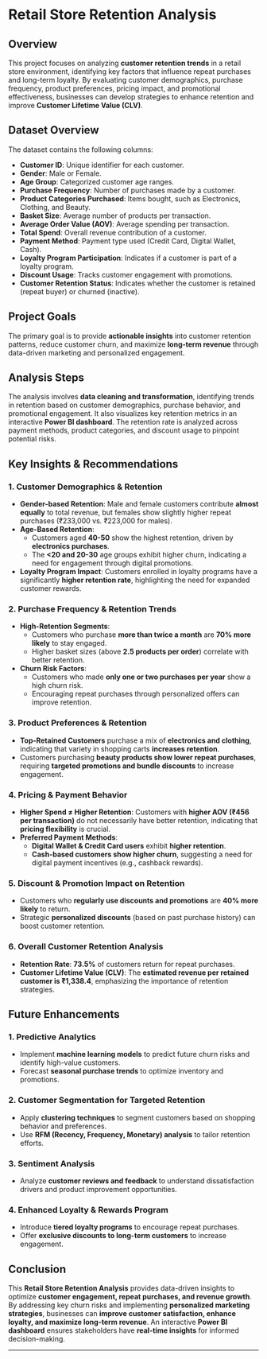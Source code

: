 # **Retail Store Retention Analysis**

## **Overview**
This project focuses on analyzing **customer retention trends** in a retail store environment, identifying key factors that influence repeat purchases and long-term loyalty. By evaluating customer demographics, purchase frequency, product preferences, pricing impact, and promotional effectiveness, businesses can develop strategies to enhance retention and improve **Customer Lifetime Value (CLV)**.

## **Dataset Overview**

The dataset contains the following columns:

- **Customer ID**: Unique identifier for each customer.
- **Gender**: Male or Female.
- **Age Group**: Categorized customer age ranges.
- **Purchase Frequency**: Number of purchases made by a customer.
- **Product Categories Purchased**: Items bought, such as Electronics, Clothing, and Beauty.
- **Basket Size**: Average number of products per transaction.
- **Average Order Value (AOV)**: Average spending per transaction.
- **Total Spend**: Overall revenue contribution of a customer.
- **Payment Method**: Payment type used (Credit Card, Digital Wallet, Cash).
- **Loyalty Program Participation**: Indicates if a customer is part of a loyalty program.
- **Discount Usage**: Tracks customer engagement with promotions.
- **Customer Retention Status**: Indicates whether the customer is retained (repeat buyer) or churned (inactive).

## **Project Goals**

The primary goal is to provide **actionable insights** into customer retention patterns, reduce customer churn, and maximize **long-term revenue** through data-driven marketing and personalized engagement.

## **Analysis Steps**

The analysis involves **data cleaning and transformation**, identifying trends in retention based on customer demographics, purchase behavior, and promotional engagement. It also visualizes key retention metrics in an interactive **Power BI dashboard**. The retention rate is analyzed across payment methods, product categories, and discount usage to pinpoint potential risks.

## **Key Insights & Recommendations**

### **1. Customer Demographics & Retention**
- **Gender-based Retention**: Male and female customers contribute **almost equally** to total revenue, but females show slightly higher repeat purchases (₹233,000 vs. ₹223,000 for males).
- **Age-Based Retention**:  
  - Customers aged **40-50** show the highest retention, driven by **electronics purchases**.  
  - The **<20 and 20-30** age groups exhibit higher churn, indicating a need for engagement through digital promotions.
- **Loyalty Program Impact**: Customers enrolled in loyalty programs have a significantly **higher retention rate**, highlighting the need for expanded customer rewards.

### **2. Purchase Frequency & Retention Trends**
- **High-Retention Segments**:  
  - Customers who purchase **more than twice a month** are **70% more likely** to stay engaged.  
  - Higher basket sizes (above **2.5 products per order**) correlate with better retention.
- **Churn Risk Factors**:  
  - Customers who made **only one or two purchases per year** show a high churn risk.  
  - Encouraging repeat purchases through personalized offers can improve retention.

### **3. Product Preferences & Retention**
- **Top-Retained Customers** purchase a mix of **electronics and clothing**, indicating that variety in shopping carts **increases retention**.
- Customers purchasing **beauty products show lower repeat purchases**, requiring **targeted promotions and bundle discounts** to increase engagement.

### **4. Pricing & Payment Behavior**
- **Higher Spend ≠ Higher Retention**: Customers with **higher AOV (₹456 per transaction)** do not necessarily have better retention, indicating that **pricing flexibility** is crucial.
- **Preferred Payment Methods**:  
  - **Digital Wallet & Credit Card users** exhibit **higher retention**.  
  - **Cash-based customers show higher churn**, suggesting a need for digital payment incentives (e.g., cashback rewards).

### **5. Discount & Promotion Impact on Retention**
- Customers who **regularly use discounts and promotions** are **40% more likely** to return.
- Strategic **personalized discounts** (based on past purchase history) can boost customer retention.

### **6. Overall Customer Retention Analysis**
- **Retention Rate**: **73.5%** of customers return for repeat purchases.
- **Customer Lifetime Value (CLV)**: The **estimated revenue per retained customer is ₹1,338.4**, emphasizing the importance of retention strategies.

## **Future Enhancements**

### **1. Predictive Analytics**
- Implement **machine learning models** to predict future churn risks and identify high-value customers.
- Forecast **seasonal purchase trends** to optimize inventory and promotions.

### **2. Customer Segmentation for Targeted Retention**
- Apply **clustering techniques** to segment customers based on shopping behavior and preferences.
- Use **RFM (Recency, Frequency, Monetary) analysis** to tailor retention efforts.

### **3. Sentiment Analysis**
- Analyze **customer reviews and feedback** to understand dissatisfaction drivers and product improvement opportunities.

### **4. Enhanced Loyalty & Rewards Program**
- Introduce **tiered loyalty programs** to encourage repeat purchases.
- Offer **exclusive discounts to long-term customers** to increase engagement.

## **Conclusion**

This **Retail Store Retention Analysis** provides data-driven insights to optimize **customer engagement, repeat purchases, and revenue growth**. By addressing key churn risks and implementing **personalized marketing strategies**, businesses can **improve customer satisfaction, enhance loyalty, and maximize long-term revenue**. An interactive **Power BI dashboard** ensures stakeholders have **real-time insights** for informed decision-making.

---
